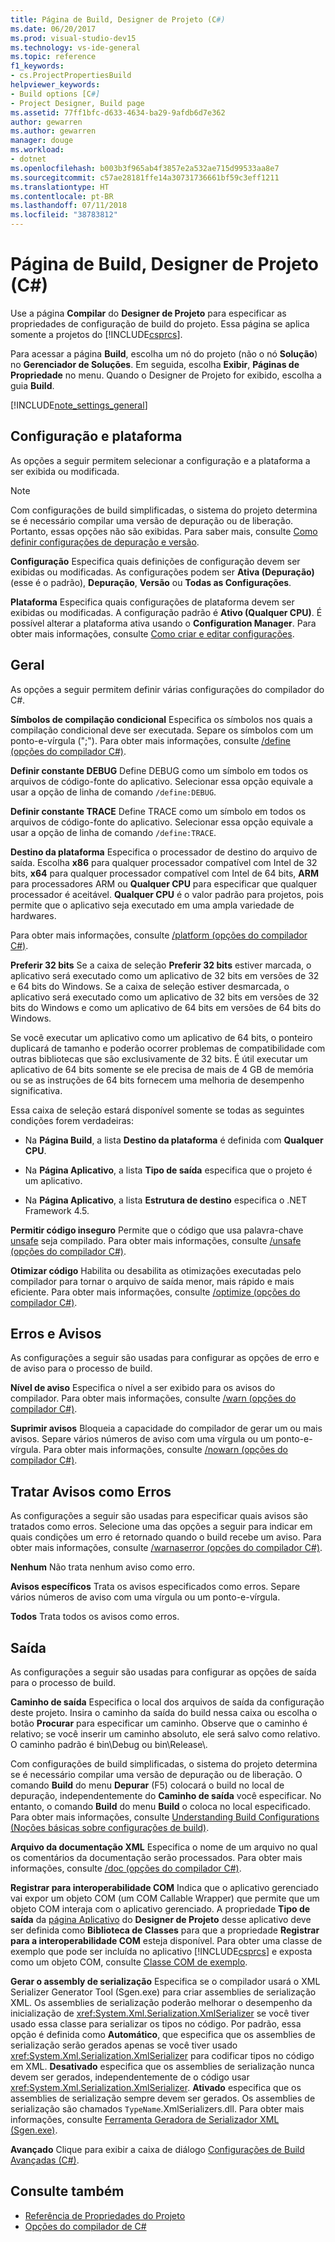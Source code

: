 ```yaml
---
title: Página de Build, Designer de Projeto (C#)
ms.date: 06/20/2017
ms.prod: visual-studio-dev15
ms.technology: vs-ide-general
ms.topic: reference
f1_keywords:
- cs.ProjectPropertiesBuild
helpviewer_keywords:
- Build options [C#]
- Project Designer, Build page
ms.assetid: 77ff1bfc-d633-4634-ba29-9afdb6d7e362
author: gewarren
ms.author: gewarren
manager: douge
ms.workload:
- dotnet
ms.openlocfilehash: b003b3f965ab4f3857e2a532ae715d99533aa8e7
ms.sourcegitcommit: c57ae28181ffe14a30731736661bf59c3eff1211
ms.translationtype: HT
ms.contentlocale: pt-BR
ms.lasthandoff: 07/11/2018
ms.locfileid: "38783812"
---
```

# <a name="build-page-project-designer-c"></a>Página de Build, Designer de Projeto (C#)
Use a página **Compilar** do **Designer de Projeto** para especificar as propriedades de configuração de build do projeto. Essa página se aplica somente a projetos do [!INCLUDE[csprcs](../../data-tools/includes/csprcs_md.md)].

Para acessar a página **Build**, escolha um nó do projeto (não o nó **Solução**) no **Gerenciador de Soluções**. Em seguida, escolha **Exibir**, **Páginas de Propriedade** no menu. Quando o Designer de Projeto for exibido, escolha a guia **Build**.

[!INCLUDE[note_settings_general](../../data-tools/includes/note_settings_general_md.md)]

## <a name="configuration-and-platform"></a>Configuração e plataforma
As opções a seguir permitem selecionar a configuração e a plataforma a ser exibida ou modificada.

> [!NOTE]
> Com configurações de build simplificadas, o sistema do projeto determina se é necessário compilar uma versão de depuração ou de liberação. Portanto, essas opções não são exibidas. Para saber mais, consulte [Como definir configurações de depuração e versão](../../debugger/how-to-set-debug-and-release-configurations.md).

**Configuração** Especifica quais definições de configuração devem ser exibidas ou modificadas. As configurações podem ser **Ativa (Depuração)** (esse é o padrão), **Depuração**, **Versão** ou **Todas as Configurações**.

**Plataforma** Especifica quais configurações de plataforma devem ser exibidas ou modificadas. A configuração padrão é **Ativo (Qualquer CPU)**. É possível alterar a plataforma ativa usando o **Configuration Manager**. Para obter mais informações, consulte [Como criar e editar configurações](../../ide/how-to-create-and-edit-configurations.md).

## <a name="general"></a>Geral
As opções a seguir permitem definir várias configurações do compilador do C#.

**Símbolos de compilação condicional** Especifica os símbolos nos quais a compilação condicional deve ser executada. Separe os símbolos com um ponto-e-vírgula (";"). Para obter mais informações, consulte [/define (opções do compilador C#)](/dotnet/csharp/language-reference/compiler-options/define-compiler-option).

**Definir constante DEBUG** Define DEBUG como um símbolo em todos os arquivos de código-fonte do aplicativo. Selecionar essa opção equivale a usar a opção de linha de comando `/define:DEBUG`.

**Definir constante TRACE** Define TRACE como um símbolo em todos os arquivos de código-fonte do aplicativo. Selecionar essa opção equivale a usar a opção de linha de comando `/define:TRACE`.

**Destino da plataforma** Especifica o processador de destino do arquivo de saída. Escolha **x86** para qualquer processador compatível com Intel de 32 bits, **x64** para qualquer processador compatível com Intel de 64 bits, **ARM** para processadores ARM ou **Qualquer CPU** para especificar que qualquer processador é aceitável. **Qualquer CPU** é o valor padrão para projetos, pois permite que o aplicativo seja executado em uma ampla variedade de hardwares.

Para obter mais informações, consulte [/platform (opções do compilador C#)](/dotnet/csharp/language-reference/compiler-options/platform-compiler-option).

**Preferir 32 bits** Se a caixa de seleção **Preferir 32 bits** estiver marcada, o aplicativo será executado como um aplicativo de 32 bits em versões de 32 e 64 bits do Windows. Se a caixa de seleção estiver desmarcada, o aplicativo será executado como um aplicativo de 32 bits em versões de 32 bits do Windows e como um aplicativo de 64 bits em versões de 64 bits do Windows.

Se você executar um aplicativo como um aplicativo de 64 bits, o ponteiro duplicará de tamanho e poderão ocorrer problemas de compatibilidade com outras bibliotecas que são exclusivamente de 32 bits. É útil executar um aplicativo de 64 bits somente se ele precisa de mais de 4 GB de memória ou se as instruções de 64 bits fornecem uma melhoria de desempenho significativa.

Essa caixa de seleção estará disponível somente se todas as seguintes condições forem verdadeiras:

-   Na **Página Build**, a lista **Destino da plataforma** é definida com **Qualquer CPU**.

-   Na **Página Aplicativo**, a lista **Tipo de saída** especifica que o projeto é um aplicativo.

-   Na **Página Aplicativo**, a lista **Estrutura de destino** especifica o .NET Framework 4.5.


**Permitir código inseguro** Permite que o código que usa palavra-chave [unsafe](/dotnet/csharp/language-reference/keywords/unsafe) seja compilado. Para obter mais informações, consulte [/unsafe (opções do compilador C#)](/dotnet/csharp/language-reference/compiler-options/unsafe-compiler-option).

**Otimizar código** Habilita ou desabilita as otimizações executadas pelo compilador para tornar o arquivo de saída menor, mais rápido e mais eficiente. Para obter mais informações, consulte [/optimize (opções do compilador C#)](/dotnet/csharp/language-reference/compiler-options/optimize-compiler-option).

## <a name="errors-and-warnings"></a>Erros e Avisos
As configurações a seguir são usadas para configurar as opções de erro e de aviso para o processo de build.

**Nível de aviso** Especifica o nível a ser exibido para os avisos do compilador. Para obter mais informações, consulte [/warn (opções do compilador C#)](/dotnet/csharp/language-reference/compiler-options/warn-compiler-option).

**Suprimir avisos** Bloqueia a capacidade do compilador de gerar um ou mais avisos. Separe vários números de aviso com uma vírgula ou um ponto-e-vírgula. Para obter mais informações, consulte [/nowarn (opções do compilador C#)](/dotnet/csharp/language-reference/compiler-options/nowarn-compiler-option).

## <a name="treat-warnings-as-errors"></a>Tratar Avisos como Erros
As configurações a seguir são usadas para especificar quais avisos são tratados como erros. Selecione uma das opções a seguir para indicar em quais condições um erro é retornado quando o build recebe um aviso. Para obter mais informações, consulte [/warnaserror (opções do compilador C#)](/dotnet/csharp/language-reference/compiler-options/warnaserror-compiler-option).

**Nenhum** Não trata nenhum aviso como erro.

**Avisos específicos** Trata os avisos especificados como erros. Separe vários números de aviso com uma vírgula ou um ponto-e-vírgula.

**Todos** Trata todos os avisos como erros.

## <a name="output"></a>Saída
As configurações a seguir são usadas para configurar as opções de saída para o processo de build.

**Caminho de saída** Especifica o local dos arquivos de saída da configuração deste projeto. Insira o caminho da saída do build nessa caixa ou escolha o botão **Procurar** para especificar um caminho. Observe que o caminho é relativo; se você inserir um caminho absoluto, ele será salvo como relativo. O caminho padrão é bin\Debug ou bin\Release\\.

Com configurações de build simplificadas, o sistema do projeto determina se é necessário compilar uma versão de depuração ou de liberação. O comando **Build** do menu **Depurar** (F5) colocará o build no local de depuração, independentemente do **Caminho de saída** você especificar. No entanto, o comando **Build** do menu **Build** o coloca no local especificado. Para obter mais informações, consulte [Understanding Build Configurations (Noções básicas sobre configurações de build)](../../ide/understanding-build-configurations.md).

**Arquivo da documentação XML** Especifica o nome de um arquivo no qual os comentários da documentação serão processados. Para obter mais informações, consulte [/doc (opções do compilador C#)](/dotnet/csharp/language-reference/compiler-options/doc-compiler-option).

**Registrar para interoperabilidade COM** Indica que o aplicativo gerenciado vai expor um objeto COM (um COM Callable Wrapper) que permite que um objeto COM interaja com o aplicativo gerenciado. A propriedade **Tipo de saída** da [página Aplicativo](../../ide/reference/application-page-project-designer-visual-basic.md) do **Designer de Projeto** desse aplicativo deve ser definida como **Biblioteca de Classes** para que a propriedade **Registrar para a interoperabilidade COM** esteja disponível. Para obter uma classe de exemplo que pode ser incluída no aplicativo [!INCLUDE[csprcs](../../data-tools/includes/csprcs_md.md)] e exposta como um objeto COM, consulte [Classe COM de exemplo](/dotnet/csharp/programming-guide/interop/example-com-class).

**Gerar o assembly de serialização** Especifica se o compilador usará o XML Serializer Generator Tool (Sgen.exe) para criar assemblies de serialização XML. Os assemblies de serialização poderão melhorar o desempenho da inicialização de <xref:System.Xml.Serialization.XmlSerializer> se você tiver usado essa classe para serializar os tipos no código. Por padrão, essa opção é definida como **Automático**, que especifica que os assemblies de serialização serão gerados apenas se você tiver usado <xref:System.Xml.Serialization.XmlSerializer> para codificar tipos no código em XML. **Desativado** especifica que os assemblies de serialização nunca devem ser gerados, independentemente de o código usar <xref:System.Xml.Serialization.XmlSerializer>. **Ativado** especifica que os assemblies de serialização sempre devem ser gerados. Os assemblies de serialização são chamados `TypeName`.XmlSerializers.dll. Para obter mais informações, consulte [Ferramenta Geradora de Serializador XML (Sgen.exe)](/dotnet/framework/serialization/xml-serializer-generator-tool-sgen-exe).

**Avançado** Clique para exibir a caixa de diálogo [Configurações de Build Avançadas (C#)](../../ide/reference/advanced-build-settings-dialog-box-csharp.md).

## <a name="see-also"></a>Consulte também

- [Referência de Propriedades do Projeto](../../ide/reference/project-properties-reference.md)
- [Opções do compilador de C#](/dotnet/csharp/language-reference/compiler-options/index)